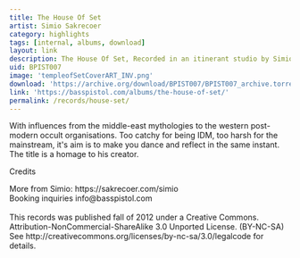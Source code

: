 ```yaml
---
title: The House Of Set
artist: Simio Sakrecoer
category: highlights
tags: [internal, albums, download]
layout: link
description: The House Of Set, Recorded in an itinerant studio by Simio Sakrecoer
uid: BPIST007
image: 'templeofSetCoverART_INV.png'
download: 'https://archive.org/download/BPIST007/BPIST007_archive.torrent'
link: 'https://basspistol.com/albums/the-house-of-set/'
permalink: /records/house-set/
---
```

With influences from the middle-east mythologies to the western post-modern occult organisations. Too catchy for being IDM, too harsh for the mainstream, it's aim is to make you dance and reflect in the same instant. The title is a homage to his creator.

<p>Credits</p>
More from Simio: https://sakrecoer.com/simio<br />
Booking inquiries info@basspistol.com<br />
<br />
This records was published fall of 2012 under a Creative Commons.<br />
Attribution-NonCommercial-ShareAlike 3.0 Unported License. (BY-NC-SA)<br />
See http://creativecommons.org/licenses/by-nc-sa/3.0/legalcode for details.
